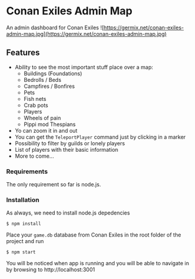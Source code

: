 # Conan Exiles Admin Map

An admin dashboard for Conan Exiles
![https://germix.net/conan-exiles-admin-map.jpg](https://germix.net/conan-exiles-admin-map.jpg)

## Features

- Ability to see the most important stuff place over a map:
  - Buildings (Foundations)
  - Bedrolls / Beds
  - Campfires / Bonfires
  - Pets
  - Fish nets
  - Crab pots
  - Players
  - Wheels of pain
  - Pippi mod Thespians
- Yo can zoom it in and out
- You can get the `TeleportPlayer` command just by clicking in a marker
- Possibility to filter by guilds or lonely players
- List of players with their basic information
- More to come...

### Requirements

The only requirement so far is node.js.

### Installation

As always, we need to install node.js depedencies

```
$ npm install
```

Place your `game.db` database from Conan Exiles in the root folder of the project and run

```
$ npm start
```

You will be noticed when app is running and you will be able to navigate in by browsing to http://localhost:3001
